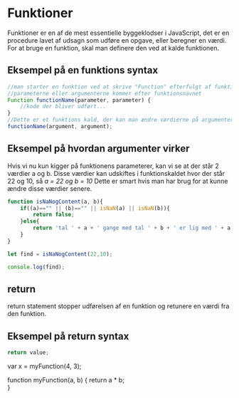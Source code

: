 
# Funktioner

Funktioner er en af de mest essentielle byggeklodser i JavaScript, det er en procedure lavet af udsagn som udføre en opgave, eller beregner en værdi. For at bruge en funktion, skal man definere den ved at kalde funktionen.

## Eksempel på en funktions syntax

```javascript 
//man starter en funktion ved at skrive "Function" efterfulgt af funktions navn..
//parameterne eller argumenterne kommer efter funktionsnavnet
Function functionName(parameter, parameter) {
    //kode der bliver udført...
}
//Dette er et funktions kald, der kan man ændre værdierne på argumenterne.
functionName(argument, argument);
```
## Eksempel på hvordan argumenter virker

Hvis vi nu kun kigger på funktionens parameterer, kan vi se at der står 2 værdier a og b. 
Disse værdier kan udskiftes i funktionskaldet hvor der står 22 og 10, så *a = 22 og b = 10*
Dette er smart hvis man har brug for at kunne ændre disse værdier senere.

```javascript
function isNaNogContent(a, b){
    if((a)=="" || (b)=="" || isNaN(a) || isNaN(b)){
        return false;
    }else{
        return 'tal ' + a + ' gange med tal ' + b + ' er lig med ' + a * b;
    }
}

let find = isNaNogContent(22,10);

console.log(find);
```

## return

return statement stopper udførelsen af en funktion og retunere en værdi fra den funktion.

## Eksempel på return syntax
```javascript
return value;
````

var x = myFunction(4, 3); 

function myFunction(a, b) {
    return a * b;   
}    